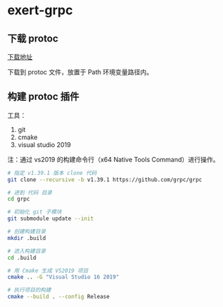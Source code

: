 # exert-grpc

## 下载 protoc

[下载地址](https://github.com/protocolbuffers/protobuf/releases)

下载到 protoc 文件，放置于 Path 环境变量路径内。

## 构建 protoc 插件

工具：

1. git
2. cmake
3. visual studio 2019

注：通过 vs2019 的构建命令行（x64 Native Tools Command）进行操作。

```bash
# 指定 v1.39.1 版本 clone 代码
git clone --recursive -b v1.39.1 https://github.com/grpc/grpc

# 进到 代码 目录
cd grpc

# 初始化 git 子模块
git submodule update --init

# 创建构建目录
mkdir .build

# 进入构建目录
cd .build

# 用 Cmake 生成 VS2019 项目
cmake .. -G "Visual Studio 16 2019"

# 执行项目的构建
cmake --build . --config Release
```
